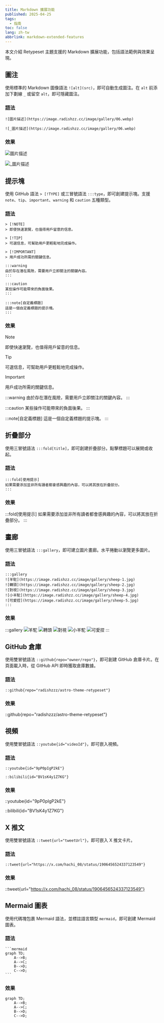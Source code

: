 ```yaml
---
title: Markdown 擴展功能
published: 2025-04-25
tags:
  - 指南
toc: false
lang: zh-tw
abbrlink: markdown-extended-features
---
```


本文介紹 Retypeset 主題支援的 Markdown 擴展功能，包括語法範例與效果呈現。

## 圖注

使用標準的 Markdown 圖像語法 `![alt](src)`，即可自動生成圖注。在 `alt` 前添加下劃線 `_` 或留空 `alt`，即可隱藏圖注。

### 語法

```
![圖片描述](https://image.radishzz.cc/image/gallery/06.webp)

![_圖片描述](https://image.radishzz.cc/image/gallery/06.webp)
```

### 效果

![圖片描述](https://image.radishzz.cc/image/gallery/06.webp)

![_圖片描述](https://image.radishzz.cc/image/gallery/06.webp)

## 提示塊

使用 GitHub 語法 `> [!TYPE]` 或三冒號語法 `:::type`，即可創建提示塊。支援 `note`、`tip`、`important`、`warning` 和 `caution` 五種類型。

### 語法

```
> [!NOTE]
> 即使快速瀏覽，也值得用戶留意的信息。

> [!TIP]
> 可選信息，可幫助用戶更輕鬆地完成操作。

> [!IMPORTANT]
> 用戶成功所需的關鍵信息。

:::warning
由於存在潛在風險，需要用戶立即關注的關鍵內容。
:::

:::caution
某些操作可能帶來的負面後果。
:::

:::note[自定義標題]
這是一個自定義標題的提示塊。
:::
```

### 效果

> [!NOTE]
> 即使快速瀏覽，也值得用戶留意的信息。

> [!TIP]
> 可選信息，可幫助用戶更輕鬆地完成操作。

> [!IMPORTANT]
> 用戶成功所需的關鍵信息。

:::warning
由於存在潛在風險，需要用戶立即關注的關鍵內容。
:::

:::caution
某些操作可能帶來的負面後果。
:::

:::note[自定義標題]
這是一個自定義標題的提示塊。
:::

## 折疊部分

使用三冒號語法 `:::fold[title]`，即可創建折疊部分。點擊標題可以展開或收起。

### 語法

```
:::fold[使用提示]
如果需要添加並非所有讀者都會感興趣的內容，可以將其放在折疊部分。
:::
```

### 效果

:::fold[使用提示]
如果需要添加並非所有讀者都會感興趣的內容，可以將其放在折疊部分。
:::

## 畫廊

使用三冒號語法 `:::gallery`，即可建立圖片畫廊。水平捲動以瀏覽更多圖片。

### 語法

```
:::gallery
![羊駝](https://image.radishzz.cc/image/gallery/sheep-1.jpg)
![轉頭](https://image.radishzz.cc/image/gallery/sheep-2.jpg)
![對視](https://image.radishzz.cc/image/gallery/sheep-3.jpg)
![小羊駝](https://image.radishzz.cc/image/gallery/sheep-4.jpg)
![可愛捏](https://image.radishzz.cc/image/gallery/sheep-5.jpg)
:::
```

### 效果

:::gallery
![羊駝](https://image.radishzz.cc/image/gallery/sheep-1.jpg)
![轉頭](https://image.radishzz.cc/image/gallery/sheep-2.jpg)
![對視](https://image.radishzz.cc/image/gallery/sheep-3.jpg)
![小羊駝](https://image.radishzz.cc/image/gallery/sheep-4.jpg)
![可愛捏](https://image.radishzz.cc/image/gallery/sheep-5.jpg)
:::

## GitHub 倉庫

使用雙冒號語法 `::github{repo="owner/repo"}`，即可創建 GitHub 倉庫卡片。在頁面載入時，從 GitHub API 即時獲取倉庫數據。

### 語法

```
::github{repo="radishzzz/astro-theme-retypeset"}
```

### 效果

::github{repo="radishzzz/astro-theme-retypeset"}

## 視頻

使用雙冒號語法 `::youtube{id="videoId"}`，即可嵌入視頻。

### 語法

```
::youtube{id="9pP0pIgP2kE"}

::bilibili{id="BV1sK4y1Z7KG"}
```

### 效果

::youtube{id="9pP0pIgP2kE"}

::bilibili{id="BV1sK4y1Z7KG"}

## X 推文

使用雙冒號語法 `::tweet{url="tweetUrl"}`，即可嵌入 X 推文卡片。

### 語法

```
::tweet{url="https://x.com/hachi_08/status/1906456524337123549"}
```

### 效果

::tweet{url="https://x.com/hachi_08/status/1906456524337123549"}

## Mermaid 圖表

使用代碼塊包裹 Mermaid 語法，並標註語言類型 `mermaid`，即可創建 Mermaid 圖表。

### 語法

``````
```mermaid
graph TD;
    A-->B;
    A-->C;
    B-->D;
    C-->D;
```
``````

### 效果

```mermaid
graph TD;
    A-->B;
    A-->C;
    B-->D;
    C-->D;
```
